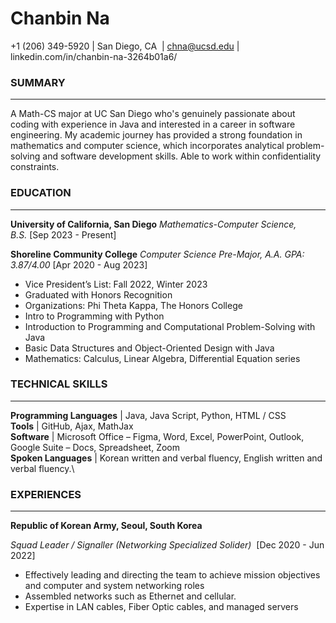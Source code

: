 # Chanbin Na
+1 (206) 349-5920 | San Diego, CA  | chna@ucsd.edu | linkedin.com/in/chanbin-na-3264b01a6/

### SUMMARY
---
A Math-CS major at UC San Diego who's genuinely passionate about coding with experience in Java and interested in a career in software engineering. My academic journey has provided a strong foundation in mathematics and computer science, which incorporates analytical problem-solving and software development skills. Able to work within confidentiality constraints.

### EDUCATION
---
**University of California, San Diego**
_Mathematics-Computer Science, B.S._ [Sep 2023 - Present]

**Shoreline Community College**
_Computer Science Pre-Major,_ _A.A._ _GPA: 3.87/4.00_ [Apr 2020 - Aug 2023] 
- Vice President’s List: Fall 2022, Winter 2023
- Graduated with Honors Recognition
- Organizations: Phi Theta Kappa, The Honors College
- Intro to Programming with Python
- Introduction to Programming and Computational Problem-Solving with Java
- Basic Data Structures and Object-Oriented Design with Java
- Mathematics: Calculus, Linear Algebra, Differential Equation series

### TECHNICAL SKILLS
---
**Programming Languages** | Java, Java Script, Python, HTML / CSS\
**Tools** | GitHub, Ajax, MathJax\
**Software** | Microsoft Office – Figma, Word, Excel, PowerPoint, Outlook, Google Suite – Docs, Spreadsheet, Zoom\
**Spoken Languages** | Korean written and verbal fluency, English written and verbal fluency.\

### EXPERIENCES
---
**Republic of Korean Army, Seoul, South Korea**                                            

_Squad Leader / Signaller (Networking Specialized Solider)_  [Dec 2020 - Jun 2022]
- Effectively leading and directing the team to achieve mission objectives and computer and system networking roles
- Assembled networks such as Ethernet and cellular.
- Expertise in LAN cables, Fiber Optic cables, and managed servers
